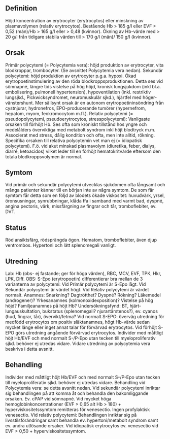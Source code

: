 ## Definition

Höjd koncentration av erytrocyter (erytrocytos) eller minskning av plasmavolymen (relativ erytrocytos).
Bestående Hb > 185 g/l eller EVF > 0,52 (män)/Hb > 165 g/l eller > 0,48 (kvinnor). Ökning av Hb-värde med > 20 g/l från tidigare stabila värden till > 170 g/l (män)/ 150 g/l (kvinnor).

## Orsak

Primär polycytemi (= Polycytemia vera): höjd produktion av erytrocyter, vita blodkroppar, trombocyter. (Se avsnittet Polycytemia vera nedan).
Sekundär polycytemi: höjd produktion av erytrocyter p.g.a. hypoxi. Ökad erytropoetinstimulering av den röda blodkroppsproduktionen. Detta ses vid sömnapné, längre tids vistelse på hög höjd, kronisk lungsjukdom (inkl bl.a. embolisering, pulmonell hypertension), hypoventilation (inkl. restriktiv lungsjkd., Pickwicksyndromet, neuromuskulär sjkd.), hjärtfel med höger-vänstershunt. Mer sällsynt orsak är en autonom erytropoetininsöndring från cystnjurar, hydronefros, EPO-producerande tumörer (hypernefrom, hepatom, myom, feokromocytom m.fl.).
Relativ polycytemi (= pseudopolycytemi, pseudoerytrocytos, stresspolycytemi): Vanligaste orsaken till förhöjt Hb. Ses ofta som kroniskt tillstånd hos yngre och medelålders överviktiga med metabolt syndrom inkl höjt blodtryck m.m. Associerat med stress, dålig kondition och ofta, men inte alltid, rökning. Specifika orsaken till relativa polycytemin vet man ej (= idiopatisk polycytemi).
F.ö. vid akut minskad plasmavolym (diuretika, feber, dialys, diarré, ketoacidos) vilket leder till en förhöjt hematokritvärde eftersom den totala blodkroppsvolymen är normal.

## Symtom

Vid primär och sekundär polycytemi utvecklas sjukdomen ofta långsamt och många patienter känner till en början inte av några symtom. De som får symtom får detta som en följd av blodets ökade viskositet: huvudvärk, yrsel, öronsusningar, synrubbningar, klåda ffa i samband med varmt bad, dyspné, angina pectoris, värk, missfärgning av fingrar och tår, tromboflebiter, ev. DVT.

## Status

Röd ansiktsfärg, rödsprängda ögon. Hematom, tromboflebiter, även djup ventrombos. Hypertoni och lätt splenomegali vanligt.

## Utredning

Lab: Hb (obs- ej fastande; ger för höga värden), RBC, MCV, EVF, TPK, Hkr, LPK, Diff. OBS: S-Epo (erytropoetin) differentierar bra mellan de 3 varianterna av polycytemi: Vid Primär polycytemi är S-Epo lågt. Vid Sekundär polycytemi är värdet högt. Vid Relativ polycytemi är värdet normalt.
Anamnes: Snarkning? Dagtrötthet? Dyspné? Rökning? Läkemedel (androgener)? Yrkesanamnes (kolmonoxidexposition)? Vistelse på hög höjd? Familjeanamnes på höjt Hb?
Undersökningsfynd: BT, hjärt-lungauskultation, bukstatus (splenomegali? njurartärstenos?), ev. cyanos (hud, fingrar, tår), övervikt/fetma?
Vid normalt S-EPO: överväg utredning för medfödd erytrocytos om positiv släktanamnes, högt Hb-värde sedan mycket länge eller inget annat talar för förvärvad erytrocytos. Vid förhöjt S-EPO görs utredning angående förvärvad erytrocytos. Individer med måttligt höjt Hb/EVF och med normalt S-/P-Epo utan tecken till myeloproliferativ sjkd. behöver ej utredas vidare. Vidare utredning av polycytemia vera beskrivs i detta avsnitt.

## Behandling

Individer med måttligt höjt Hb/EVF och med normalt S-/P-Epo utan tecken till myeloproliferativ sjkd. behöver ej utredas vidare.
Behandling vid Polycytemia vera: se detta avsnitt nedan.
Vid sekundär polycytemi inriktar sig behandlingen på att komma åt och behandla den bakomliggande orsaken. Ev. cPAP vid sömnapné. Vid mycket höga hemoglobinkoncentrationer (EVF > 0,65 alt Hb > 180) + hyperviskositetssymtom remitteras för venesectio. Ingen profylaktisk venesectio.
Vid relativ polycytemi: Behandlingen inriktar sig på livsstilsförändringar samt behandla ev. hypertoni/metabolt syndrom samt ev. andra utlösande orsaker. Vid idiopatisk erytrocytos ev. venesectio vid EVF > 0,50 + hyperviskositetssymtom.

